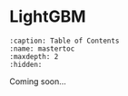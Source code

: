 # LightGBM

```{toctree}
:caption: Table of Contents
:name: mastertoc
:maxdepth: 2
:hidden:

```

Coming soon...
